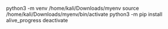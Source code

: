 
python3 -m venv /home/kali/Downloads/myenv
source /home/kali/Downloads/myenv/bin/activate
python3 -m pip install alive_progress
deactivate
